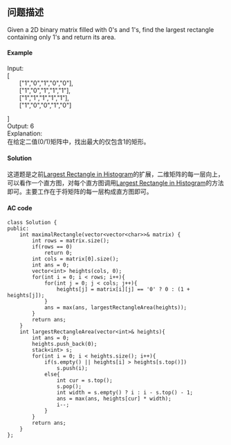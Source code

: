 ## 问题描述


<html>
Given a 2D binary matrix filled with 0's and 1's, find the largest rectangle containing only 1's and return its area.</br>

</html>


#### Example

Input: <br>[</br>
&ensp;&ensp;&ensp;&ensp;["1","0","1","0","0"],</br>
&ensp;&ensp;&ensp;&ensp;["1","0","1","1","1"],</br>
&ensp;&ensp;&ensp;&ensp;["1","1","1","1","1"],</br>
&ensp;&ensp;&ensp;&ensp;["1","0","0","1","0"]</br>

]</br>
Output: 6<br>
Explanation: </br>
在给定二值(0/1)矩阵中，找出最大的仅包含1的矩形。


#### Solution

这道题是之前[Largest Rectangle in Histogram](https://github.com/myskety/leetcode/blob/master/84-Largest%20Rectangle%20in%20Histogram.md)的扩展，二维矩阵的每一层向上，可以看作一个直方图，对每个直方图调用[Largest Rectangle in Histogram](https://github.com/myskety/leetcode/blob/master/84-Largest%20Rectangle%20in%20Histogram.md)的方法即可。主要工作在于将矩阵的每一层构成直方图即可。
#### AC code

```
class Solution {
public:
    int maximalRectangle(vector<vector<char>>& matrix) {
        int rows = matrix.size();
        if(rows == 0)
            return 0;
        int cols = matrix[0].size();
        int ans = 0;
        vector<int> heights(cols, 0);
        for(int i = 0; i < rows; i++){
            for(int j = 0; j < cols; j++){
                heights[j] = matrix[i][j] == '0' ? 0 : (1 + heights[j]);
            }
            ans = max(ans, largestRectangleArea(heights));
        }
        return ans;
    }
    int largestRectangleArea(vector<int>& heights){
        int ans = 0;
        heights.push_back(0);
        stack<int> s;
        for(int i = 0; i < heights.size(); i++){
            if(s.empty() || heights[i] > heights[s.top()])
                s.push(i);
            else{
                int cur = s.top();
                s.pop();
                int width = s.empty() ? i : i - s.top() - 1;
                ans = max(ans, heights[cur] * width);
                i--;
            }
        }
        return ans;
    }
};
```


```